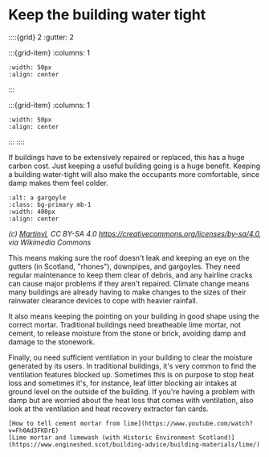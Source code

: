 # Keep the building water tight

::::{grid} 2
:gutter: 2

:::{grid-item}
:columns: 1
```{image} ../images/cost-3.jpg
:width: 50px
:align: center
```
:::

:::{grid-item}
:columns: 1 
```{image} ../images/5-star.jpg
:width: 50px
:align: center
```
:::
::::

If buildings have to be extensively repaired or replaced, this has a huge carbon cost.  Just keeping a useful building going is a huge benefit.  Keeping a building water-tight will also make the occupants more comfortable, since damp makes them feel colder.  

```{image} https://upload.wikimedia.org/wikipedia/commons/thumb/2/22/Gargoyle_depicting_Hodgetts%2C_Chichester_Cathedral.jpg/1125px-Gargoyle_depicting_Hodgetts%2C_Chichester_Cathedral.jpg
:alt: a gargoyle
:class: bg-primary mb-1
:width: 400px
:align: center
```
*(c) <a href="https://commons.wikimedia.org/wiki/User:Martinvl">Martinvl</a>, CC BY-SA 4.0 <https://creativecommons.org/licenses/by-sa/4.0>, via Wikimedia Commons*

This means making sure the roof doesn't leak and keeping an eye on the gutters (in Scotland, "rhones"), downpipes, and gargoyles. They need regular maintenance to keep them clear of debris, and any hairline cracks can cause major problems if they aren't repaired.  Climate change means many buildings are already having to make changes to the sizes of their rainwater clearance devices to cope with heavier rainfall. 

It also means keeping the pointing on your building in good shape using the correct mortar.  Traditional buildings need breatheable lime mortar, not cement, to release moisture from the stone or brick, avoiding damp and damage to the stonework.

Finally, ou need sufficient ventilation in your building to clear the moisture generated by its users.  In traditional buildings, it's very common to find the ventilation features blocked up. Sometimes this is on purpose to stop heat loss and sometimes it's, for instance, leaf litter blocking air intakes at ground level on the outside of the building.  If you're having a problem with damp but are worried about the heat loss that comes with ventilation, also look at the ventilation and heat recovery extractor fan cards.

```{admonition} More information
[How to tell cement mortar from lime](https://www.youtube.com/watch?v=Fh0Ad3FKDrE)
[Lime mortar and limewash (with Historic Environment Scotland)](https://www.engineshed.scot/building-advice/building-materials/lime/)
```
